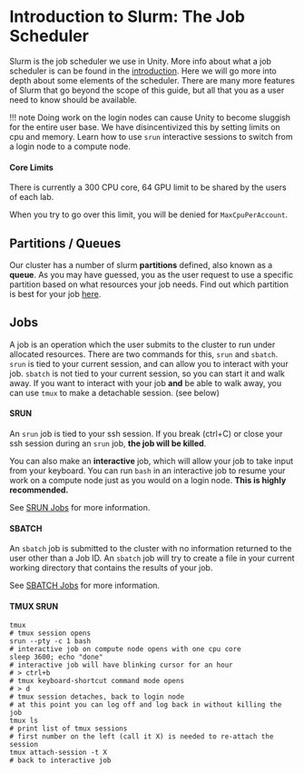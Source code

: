 # Introduction to Slurm: The Job Scheduler #
Slurm is the job scheduler we use in Unity. More info about what a job scheduler is can be found in the [introduction](../index.md). Here we will go more into depth about some elements of the scheduler. There are many more features of Slurm that go beyond the scope of this guide, but all that you as a user need to know should be available.

!!! note
    Doing work on the login nodes can cause Unity to become sluggish for the entire user base.
    We have disincentivized this by setting limits on cpu and memory.
    Learn how to use `srun` interactive sessions to switch from a login node to a compute node.

#### Core Limits ####
There is currently a 300 CPU core, 64 GPU limit to be shared by the users of each lab.

When you try to go over this limit, you will be denied for `MaxCpuPerAccount`.

## Partitions / Queues ##
Our cluster has a number of slurm **partitions** defined, also known as a **queue**. As you may have guessed, you as the user request to use a specific partition based on what resources your job needs. Find out which partition is best for your job [here](../technical/partitionlist.md).

## Jobs ##
A job is an operation which the user submits to the cluster to run under allocated resources.
There are two commands for this, `srun` and `sbatch`. `srun` is tied to your current session, and can allow you to interact with your job. `sbatch` is not tied to your current session, so you can start it and walk away. If you want to interact with your job **and** be able to walk away, you can use `tmux` to make a detachable session. (see below)

#### SRUN ####
An `srun` job is tied to your ssh session. If you break (ctrl+C) or close your ssh session during an `srun` job, **the job will be killed**.

You can also make an **interactive** job, which will allow your job to take input from your keyboard. You can run `bash` in an interactive job to resume your work on a compute node just as you would on a login node. **This is highly recommended.**

See [SRUN Jobs](../slurm/srun.md) for more information.

#### SBATCH ####
An `sbatch` job is submitted to the cluster with no information returned to the user other than a Job ID. An `sbatch` job will try to create a file in your current working directory that contains the results of your job.

See [SBATCH Jobs](../slurm/sbatch.md) for more information.

#### TMUX SRUN ####
```
tmux
# tmux session opens
srun --pty -c 1 bash
# interactive job on compute node opens with one cpu core
sleep 3600; echo "done"
# interactive job will have blinking cursor for an hour
# > ctrl+b
# tmux keyboard-shortcut command mode opens
# > d
# tmux session detaches, back to login node
# at this point you can log off and log back in without killing the job
tmux ls
# print list of tmux sessions
# first number on the left (call it X) is needed to re-attach the session
tmux attach-session -t X
# back to interactive job
```